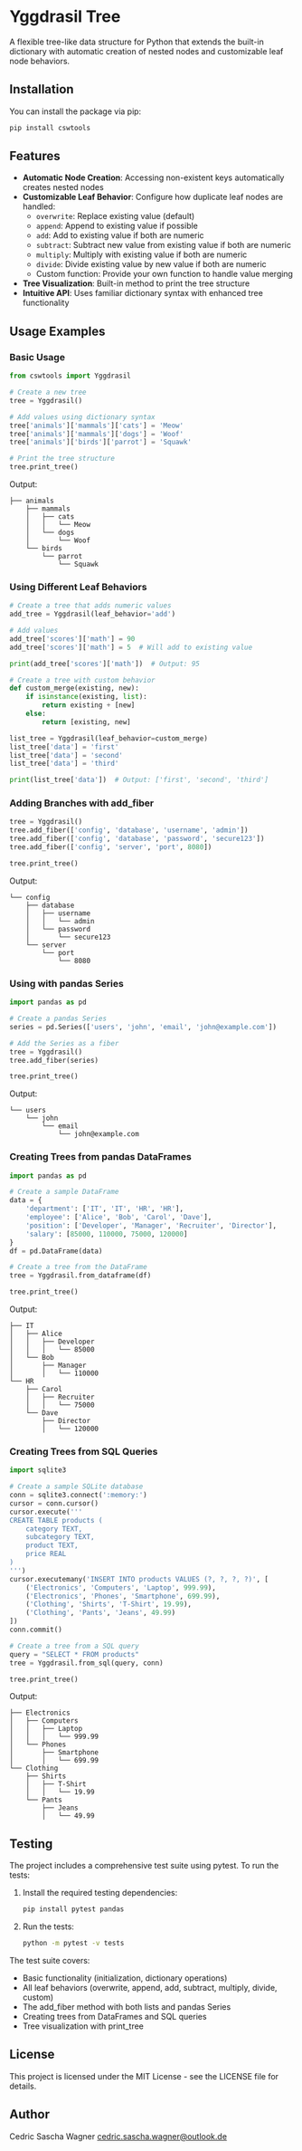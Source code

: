 # Yggdrasil Tree

A flexible tree-like data structure for Python that extends the built-in dictionary with automatic creation of nested nodes and customizable leaf node behaviors.

## Installation

You can install the package via pip:

```bash
pip install cswtools
```

## Features

- **Automatic Node Creation**: Accessing non-existent keys automatically creates nested nodes
- **Customizable Leaf Behavior**: Configure how duplicate leaf nodes are handled:
  - `overwrite`: Replace existing value (default)
  - `append`: Append to existing value if possible
  - `add`: Add to existing value if both are numeric
  - `subtract`: Subtract new value from existing value if both are numeric
  - `multiply`: Multiply with existing value if both are numeric
  - `divide`: Divide existing value by new value if both are numeric
  - Custom function: Provide your own function to handle value merging
- **Tree Visualization**: Built-in method to print the tree structure
- **Intuitive API**: Uses familiar dictionary syntax with enhanced tree functionality

## Usage Examples

### Basic Usage

```python
from cswtools import Yggdrasil

# Create a new tree
tree = Yggdrasil()

# Add values using dictionary syntax
tree['animals']['mammals']['cats'] = 'Meow'
tree['animals']['mammals']['dogs'] = 'Woof'
tree['animals']['birds']['parrot'] = 'Squawk'

# Print the tree structure
tree.print_tree()
```

Output:
```
├── animals
    ├── mammals
    │   ├── cats
    │   │   └── Meow
    │   └── dogs
    │       └── Woof
    └── birds
        └── parrot
            └── Squawk
```

### Using Different Leaf Behaviors

```python
# Create a tree that adds numeric values
add_tree = Yggdrasil(leaf_behavior='add')

# Add values
add_tree['scores']['math'] = 90
add_tree['scores']['math'] = 5  # Will add to existing value

print(add_tree['scores']['math'])  # Output: 95

# Create a tree with custom behavior
def custom_merge(existing, new):
    if isinstance(existing, list):
        return existing + [new]
    else:
        return [existing, new]

list_tree = Yggdrasil(leaf_behavior=custom_merge)
list_tree['data'] = 'first'
list_tree['data'] = 'second'
list_tree['data'] = 'third'

print(list_tree['data'])  # Output: ['first', 'second', 'third']
```

### Adding Branches with add_fiber

```python
tree = Yggdrasil()
tree.add_fiber(['config', 'database', 'username', 'admin'])
tree.add_fiber(['config', 'database', 'password', 'secure123'])
tree.add_fiber(['config', 'server', 'port', 8080])

tree.print_tree()
```

Output:
```
└── config
    ├── database
    │   ├── username
    │   │   └── admin
    │   └── password
    │       └── secure123
    └── server
        └── port
            └── 8080
```

### Using with pandas Series

```python
import pandas as pd

# Create a pandas Series
series = pd.Series(['users', 'john', 'email', 'john@example.com'])

# Add the Series as a fiber
tree = Yggdrasil()
tree.add_fiber(series)

tree.print_tree()
```

Output:
```
└── users
    └── john
        └── email
            └── john@example.com
```

### Creating Trees from pandas DataFrames

```python
import pandas as pd

# Create a sample DataFrame
data = {
    'department': ['IT', 'IT', 'HR', 'HR'],
    'employee': ['Alice', 'Bob', 'Carol', 'Dave'],
    'position': ['Developer', 'Manager', 'Recruiter', 'Director'],
    'salary': [85000, 110000, 75000, 120000]
}
df = pd.DataFrame(data)

# Create a tree from the DataFrame
tree = Yggdrasil.from_dataframe(df)

tree.print_tree()
```

Output:
```
├── IT
│   ├── Alice
│   │   ├── Developer
│   │   │   └── 85000
│   └── Bob
│       ├── Manager
│       │   └── 110000
└── HR
    ├── Carol
    │   ├── Recruiter
    │   │   └── 75000
    └── Dave
        ├── Director
        │   └── 120000
```

### Creating Trees from SQL Queries

```python
import sqlite3

# Create a sample SQLite database
conn = sqlite3.connect(':memory:')
cursor = conn.cursor()
cursor.execute('''
CREATE TABLE products (
    category TEXT,
    subcategory TEXT,
    product TEXT,
    price REAL
)
''')
cursor.executemany('INSERT INTO products VALUES (?, ?, ?, ?)', [
    ('Electronics', 'Computers', 'Laptop', 999.99),
    ('Electronics', 'Phones', 'Smartphone', 699.99),
    ('Clothing', 'Shirts', 'T-Shirt', 19.99),
    ('Clothing', 'Pants', 'Jeans', 49.99)
])
conn.commit()

# Create a tree from a SQL query
query = "SELECT * FROM products"
tree = Yggdrasil.from_sql(query, conn)

tree.print_tree()
```

Output:
```
├── Electronics
│   ├── Computers
│   │   ├── Laptop
│   │   │   └── 999.99
│   └── Phones
│       ├── Smartphone
│       │   └── 699.99
└── Clothing
    ├── Shirts
    │   ├── T-Shirt
    │   │   └── 19.99
    └── Pants
        ├── Jeans
        │   └── 49.99
```

## Testing

The project includes a comprehensive test suite using pytest. To run the tests:

1. Install the required testing dependencies:
   ```bash
   pip install pytest pandas
   ```

2. Run the tests:
   ```bash
   python -m pytest -v tests
   ```

The test suite covers:
- Basic functionality (initialization, dictionary operations)
- All leaf behaviors (overwrite, append, add, subtract, multiply, divide, custom)
- The add_fiber method with both lists and pandas Series
- Creating trees from DataFrames and SQL queries
- Tree visualization with print_tree

## License

This project is licensed under the MIT License - see the LICENSE file for details.

## Author

Cedric Sascha Wagner <cedric.sascha.wagner@outlook.de>
